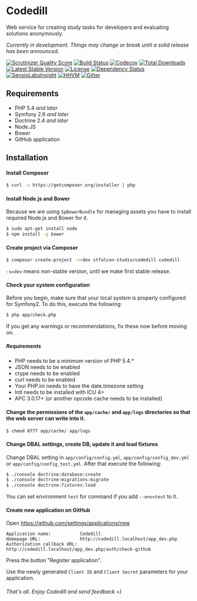 # Codedill

Web service for creating study tasks for developers and evaluating solutions anonymously.

*Currently in development. Things may change or break until a solid release has been announced.*

[![Scrutinizer Quality Score](https://img.shields.io/scrutinizer/g/stfalcon-studio/codedill.svg?style=flat-square)](https://scrutinizer-ci.com/g/stfalcon-studio/codedill/)
[![Build Status](https://img.shields.io/travis/stfalcon-studio/codedill.svg?style=flat-square)](https://travis-ci.org/stfalcon-studio/codedill)
[![Codecov](https://img.shields.io/codecov/c/github/stfalcon-studio/codedill.svg?style=flat-square)](https://codecov.io/github/stfalcon-studio/codedill?branch=master)
[![Total Downloads](https://img.shields.io/packagist/dt/stfalcon-studio/codedill.svg?style=flat-square)](https://packagist.org/packages/stfalcon-studio/codedill)
[![Latest Stable Version](https://img.shields.io/packagist/v/stfalcon-studio/codedill.svg?style=flat-square)](https://packagist.org/packages/stfalcon-studio/codedill)
[![License](https://img.shields.io/packagist/l/stfalcon-studio/codedill.svg?style=flat-square)](https://packagist.org/packages/stfalcon-studio/codedill)
[![Dependency Status](https://www.versioneye.com/user/projects/54fab47b4f31084fdc00062f/badge.svg?style=flat-square)](https://www.versioneye.com/user/projects/54fab47b4f31084fdc00062f)
[![SensioLabsInsight](https://img.shields.io/sensiolabs/i/5f832d0d-da76-4d27-b748-239c4e79a711.svg?style=flat-square)](https://insight.sensiolabs.com/projects/5f832d0d-da76-4d27-b748-239c4e79a711)
[![HHVM](https://img.shields.io/hhvm/stfalcon-studio/codedill.svg?style=flat-square)](http://hhvm.h4cc.de/package/stfalcon-studio/codedill)
[![Gitter](https://img.shields.io/badge/gitter-join%20chat-brightgreen.svg?style=flat-square)](https://gitter.im/stfalcon-studio/codedill?utm_source=badge&utm_medium=badge&utm_campaign=pr-badge&utm_content=badge)

## Requirements

* PHP 5.4 *and later*
* Symfony 2.6 *and later*
* Doctrine 2.4 *and later*
* Node.JS
* Bower
* GitHub application

## Installation

#### Install Composer

```bash
$ curl -s https://getcomposer.org/installer | php
```
    
#### Install Node.js and Bower

Because we are using `SpBowerBundle` for managing assets you have to install required Node.js and Bower for it.

```bash
$ sudo apt-get install node
$ npm install -g bower
```
       
#### Create project via Composer

```bash
$ composer create-project -s=dev stfalcon-studio/codedill codedill
```

`-s=dev` means non-stable version, until we make first stable release.

#### Check your system configuration

Before you begin, make sure that your local system is properly configured for Symfony2.
To do this, execute the following:

```bash
$ php app/check.php
```

If you get any warnings or recommendations, fix these now before moving on.

##### Requirements

* PHP needs to be a minimum version of PHP 5.4.*
* JSON needs to be enabled
* ctype needs to be enabled
* curl needs to be enabled
* Your PHP.ini needs to have the date.timezone setting
* Intl needs to be installed with ICU 4+
* APC 3.0.17+ (or another opcode cache needs to be installed)

#### Change the permissions of the `app/cache/` and `app/logs` directories so that the web server can write into it.

```bash
$ chmod 0777 app/cache/ app/logs
````

#### Change DBAL settings, create DB, update it and load fixtures

Change DBAL setting in `app/config/config.yml`, `app/config/config_dev.yml` or
`app/config/config_test.yml`. After that execute the following:

```bash
$ ./console doctrine:database:create
$ ./console doctrine:migrations:migrate
$ ./console doctrine:fixtures:load
```

You can set environment `test` for command if you add `--env=test` to it.

#### Create new application on GitHub
 
Open <a href="https://github.com/settings/applications/new" target="_blank">https://github.com/settings/applications/new</a>

```
Application name:           Codedill
Homepage URL:               http://codedill.localhost/app_dev.php
Authorization callback URL: http://codedill.localhost/app_dev.php/auth/check-github
```
    
Press the button "Register application".

Use the newly generated `Client ID` and `Client Secret` parameters for your application.  

###### That's all. Enjoy Codedill and send feedback =)
